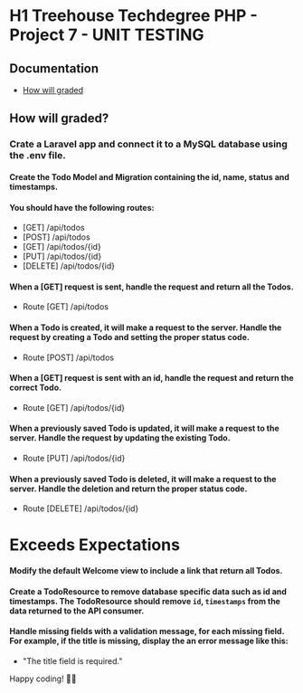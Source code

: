 # H1 Treehouse Techdegree PHP - Project 7 - UNIT TESTING 

## Documentation

* [How will graded](#How-will-graded)

## How will graded?

<!-- step -->
### Crate a Laravel app and connect it to a **MySQL** database using the .env file. 

<!-- step -->
#### Create the Todo Model and Migration containing the id, name, status and timestamps.

<!-- step -->
#### You should have the following routes:
* [GET] /api/todos
* [POST] /api/todos
* [GET] /api/todos/{id}
* [PUT] /api/todos/{id}
* [DELETE] /api/todos/{id}

<!-- step -->
#### When a **[GET]** request is sent, handle the request and return all the Todos.
* Route [GET] /api/todos

<!-- step -->
#### When a Todo is **created**, it will make a request to the server.  Handle the request by creating a Todo and setting the proper status code.
* Route [POST] /api/todos

<!-- step -->
#### When a **[GET]** request is sent with an id, handle the request and return the correct Todo.
* Route [GET] /api/todos/{id}

<!-- step -->
#### When a previously saved Todo is **updated**, it will make a request to the server. Handle the request by updating the existing Todo.
* Route [PUT] /api/todos/{id}


<!-- step -->
#### When a previously saved Todo is **deleted**, it will make a request to the server.  Handle the deletion and return the proper status code.
* Route [DELETE] /api/todos/{id}


# Exceeds Expectations
<!-- step -->
#### Modify the default Welcome view to include a link that return all Todos.

<!-- step -->
#### Create a TodoResource to remove database specific data such as id and timestamps. The TodoResource should remove `id`, `timestamps` from the data returned to the API consumer.

<!-- step -->
#### Handle missing fields with a validation message, for each missing field. For example, if the title is missing, display the an error message like this: 
* "The title field is required."

Happy coding! 🙌🏼
